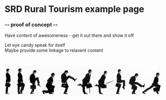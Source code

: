 <h1>SRD Rural Tourism example page</h1>
<h3>-- proof of concept --</h3>
<p>Have content of awesomeness - get it out there and show it off</p>
<p>Let eye candy speak for itself <br>Maybe provide some linkage to relavent content</p>
<h1><img src="https://raw.githubusercontent.com/SRD-GIS/SRD-GIS.github.io/master/Images/sillywalks.jpg"</h1>

